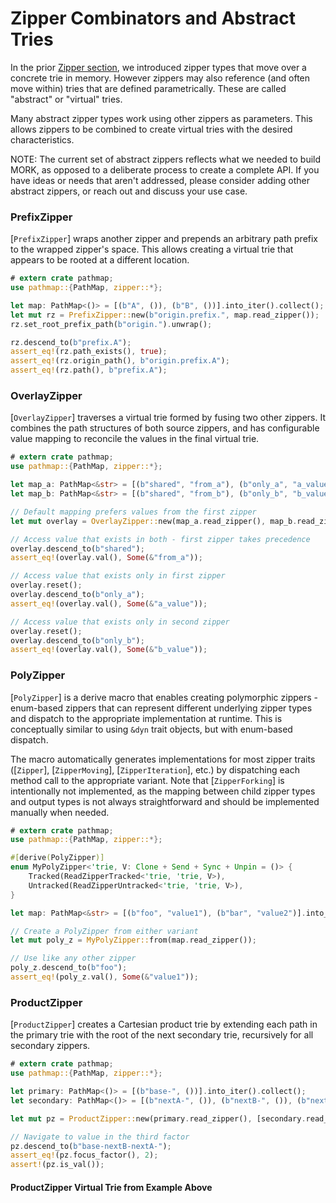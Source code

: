 # Zipper Combinators and Abstract Tries

In the prior [Zipper section](./1.02.00_zippers.md), we introduced zipper types that move over a concrete trie in memory.  However zippers may also reference (and often move within) tries that are defined parametrically.  These are called "abstract" or "virtual" tries.

Many abstract zipper types work using other zippers as parameters.  This allows zippers to be combined to create virtual tries with the desired characteristics.

NOTE: The current set of abstract zippers reflects what we needed to build MORK, as opposed to a deliberate process to create a complete API.  If you have ideas or needs that aren't addressed, please consider adding other abstract zippers, or reach out and discuss your use case.

### PrefixZipper
[`PrefixZipper`] wraps another zipper and prepends an arbitrary path prefix to the wrapped zipper's space. This allows creating a virtual trie that appears to be rooted at a different location.

```rust
# extern crate pathmap;
use pathmap::{PathMap, zipper::*};

let map: PathMap<()> = [(b"A", ()), (b"B", ())].into_iter().collect();
let mut rz = PrefixZipper::new(b"origin.prefix.", map.read_zipper());
rz.set_root_prefix_path(b"origin.").unwrap();

rz.descend_to(b"prefix.A");
assert_eq!(rz.path_exists(), true);
assert_eq!(rz.origin_path(), b"origin.prefix.A");
assert_eq!(rz.path(), b"prefix.A");
```

### OverlayZipper
[`OverlayZipper`] traverses a virtual trie formed by fusing two other zippers. It combines the path structures of both source zippers, and has configurable value mapping to reconcile the values in the final virtual trie.

```rust
# extern crate pathmap;
use pathmap::{PathMap, zipper::*};

let map_a: PathMap<&str> = [(b"shared", "from_a"), (b"only_a", "a_value")].into_iter().collect();
let map_b: PathMap<&str> = [(b"shared", "from_b"), (b"only_b", "b_value")].into_iter().collect();

// Default mapping prefers values from the first zipper
let mut overlay = OverlayZipper::new(map_a.read_zipper(), map_b.read_zipper());

// Access value that exists in both - first zipper takes precedence
overlay.descend_to(b"shared");
assert_eq!(overlay.val(), Some(&"from_a"));

// Access value that exists only in first zipper
overlay.reset();
overlay.descend_to(b"only_a");
assert_eq!(overlay.val(), Some(&"a_value"));

// Access value that exists only in second zipper
overlay.reset();
overlay.descend_to(b"only_b");
assert_eq!(overlay.val(), Some(&"b_value"));
```

### PolyZipper
[`PolyZipper`] is a derive macro that enables creating polymorphic zippers - enum-based zippers that can represent different underlying zipper types and dispatch to the appropriate implementation at runtime. This is conceptually similar to using `&dyn` trait objects, but with enum-based dispatch.

The macro automatically generates implementations for most zipper traits ([`Zipper`], [`ZipperMoving`], [`ZipperIteration`], etc.) by dispatching each method call to the appropriate variant. Note that [`ZipperForking`] is intentionally not implemented, as the mapping between child zipper types and output types is not always straightforward and should be implemented manually when needed.

```rust
# extern crate pathmap;
use pathmap::{PathMap, zipper::*};

#[derive(PolyZipper)]
enum MyPolyZipper<'trie, V: Clone + Send + Sync + Unpin = ()> {
    Tracked(ReadZipperTracked<'trie, 'trie, V>),
    Untracked(ReadZipperUntracked<'trie, 'trie, V>),
}

let map: PathMap<&str> = [(b"foo", "value1"), (b"bar", "value2")].into_iter().collect();

// Create a PolyZipper from either variant
let mut poly_z = MyPolyZipper::from(map.read_zipper());

// Use like any other zipper
poly_z.descend_to(b"foo");
assert_eq!(poly_z.val(), Some(&"value1"));
```

### ProductZipper
[`ProductZipper`] creates a Cartesian product trie by extending each path in the primary trie with the root of the next secondary trie, recursively for all secondary zippers.

```rust
# extern crate pathmap;
use pathmap::{PathMap, zipper::*};

let primary: PathMap<()> = [(b"base-", ())].into_iter().collect();
let secondary: PathMap<()> = [(b"nextA-", ()), (b"nextB-", ()), (b"nextC-", ())].into_iter().collect();

let mut pz = ProductZipper::new(primary.read_zipper(), [secondary.read_zipper(), secondary.read_zipper()]);

// Navigate to value in the third factor
pz.descend_to(b"base-nextB-nextA-");
assert_eq!(pz.focus_factor(), 2);
assert!(pz.is_val());
```

#### ProductZipper Virtual Trie from Example Above

<p align="center">
  <object type="image/svg+xml" data="images/1.04.00_product_zipper.svg" style="width:50%;"></object>
</p>
